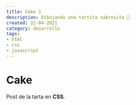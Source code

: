 ```yaml
---
title: Cake 1
description: Dibujando una tartita sabrosita 🎂
created: 22-04-2021
category: desarrollo
tags:
- html
- css
- javascript
---
```


# Cake

Post de la tarta en **CSS**.
